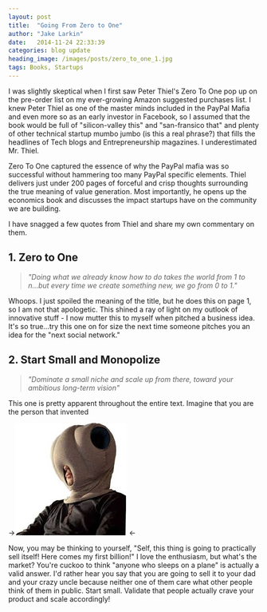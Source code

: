 ```yaml
---
layout: post
title:  "Going From Zero to One"
author: "Jake Larkin"
date:   2014-11-24 22:33:39
categories: blog update
heading_image: /images/posts/zero_to_one_1.jpg
tags: Books, Startups
---
```

I was slightly skeptical when I first saw Peter Thiel's Zero To One pop up on the pre-order list on my ever-growing Amazon suggested purchases list. I knew Peter Thiel as one of the master minds included in the PayPal Mafia and even more so as an early investor in Facebook, so I assumed that the book would be full of "silicon-valley this" and "san-fransico that" and plenty of other technical startup mumbo jumbo (is this a real phrase?) that fills the headlines of Tech blogs and Entrepreneurship magazines. I underestimated Mr. Thiel.

Zero To One captured the essence of why the PayPal mafia was so successful without hammering too many PayPal specific elements. Thiel delivers just under 200 pages of forceful and crisp thoughts surrounding the true meaning of value generation. Most importantly, he opens up the economics book and discusses the impact startups have on the community we are building. 

I have snagged a few quotes from Thiel and share my own commentary on them. 

## 1. Zero to One
> _"Doing what we already know how to do takes the world from 1 to n...but every time we create something new, we go from 0 to 1."_

Whoops. I just spoiled the meaning of the title, but he does this on page 1, so I am not that apologetic. This shined a ray of light on my outlook of innovative stuff - I now mutter this to myself when pitched a business idea. It's so true...try this one on for size the next time someone pitches you an idea for the "next social network."

## 2. Start Small and Monopolize
> _"Dominate a small niche and scale up from there, toward your ambitious long-term vision"_  

This one is pretty apparent throughout the entire text. Imagine that you are the person that invented 

->![this thing](/images/posts/pillow_head.jpg) <-

Now, you may be thinking to yourself, "Self, this thing is going to practically sell itself! Here comes my first billion!" I love the enthusiasm, but what's the market? You're cuckoo to think "anyone who sleeps on a plane" is actually a valid answer. I'd rather hear you say that you are going to sell it to your dad and your crazy uncle because neither one of them care what other people think of them in public. Start small. Validate that people actually crave your product and scale accordingly!